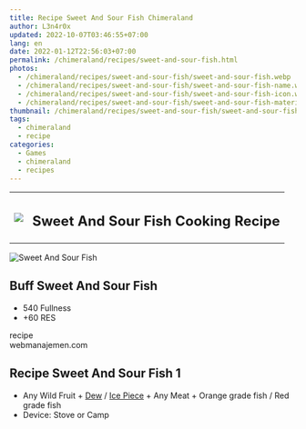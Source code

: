 ```yaml
---
title: Recipe Sweet And Sour Fish Chimeraland
author: L3n4r0x
updated: 2022-10-07T03:46:55+07:00
lang: en
date: 2022-01-12T22:56:03+07:00
permalink: /chimeraland/recipes/sweet-and-sour-fish.html
photos:
  - /chimeraland/recipes/sweet-and-sour-fish/sweet-and-sour-fish.webp
  - /chimeraland/recipes/sweet-and-sour-fish/sweet-and-sour-fish-name.webp
  - /chimeraland/recipes/sweet-and-sour-fish/sweet-and-sour-fish-icon.webp
  - /chimeraland/recipes/sweet-and-sour-fish/sweet-and-sour-fish-material.webp
thumbnail: /chimeraland/recipes/sweet-and-sour-fish/sweet-and-sour-fish.webp
tags:
  - chimeraland
  - recipe
categories:
  - Games
  - chimeraland
  - recipes
---
```


<section id="bootstrap-wrapper">
  <link
    rel="stylesheet"
    href="https://rawcdn.githack.com/dimaslanjaka/Web-Manajemen/870a349/css/bootstrap-5-3-0-alpha3-wrapper.css"
  />
  <div class="row mb-2">
    <div class="col-md-12 mb-2">
      <table class="table" id="post-info">
        <tbody>
          <tr>
            <td>
              <img
                class="d-inline-block me-2"
                src="/chimeraland/recipes/sweet-and-sour-fish/sweet-and-sour-fish-icon.webp"
                width="auto"
                height="auto"
              />
            </td>
            <td><h1 class="fs-5">Sweet And Sour Fish Cooking Recipe</h1></td>
          </tr>
        </tbody>
      </table>
    </div>
  </div>
  <div class="card mb-2 bg-dark text-light">
    <div class="row g-0">
      <div class="col-sm-4 position-relative mb-2">
        <img
          src="/chimeraland/recipes/sweet-and-sour-fish/sweet-and-sour-fish-material.webp"
          class="card-img fit-cover w-100 h-100"
          alt="Sweet And Sour Fish"
          data-fancybox="true"
        />
      </div>
      <div class="col-sm-8 mb-2">
        <div class="card-body">
          <h2 class="card-title fs-5">Buff Sweet And Sour Fish</h2>
          <div class="card-text">
            <ul>
              <li>540 Fullness</li>
              <li>+60 RES</li>
            </ul>
          </div>
          <span class="badge rounded-pill">recipe</span>
        </div>
        <div class="card-footer text-end text-muted">webmanajemen.com</div>
      </div>
    </div>
  </div>
  <div class="row mb-2">
    <div class="col-12 col-lg-6 recipe-item mb-2">
      <div class="card bg-dark text-light">
        <div class="card-body">
          <h2 class="card-title fs-5">Recipe Sweet And Sour Fish 1</h2>
          <div class="card-text">
            <ul>
              <li>
                Any Wild Fruit<span> + </span
                ><a
                  class="text-decoration-none text-primary"
                  href="/chimeraland/materials/dew.html"
                  >Dew</a
                ><span> / </span
                ><a
                  class="text-decoration-none text-primary"
                  href="/chimeraland/materials/ice-piece.html"
                  >Ice Piece</a
                ><span> + </span>Any Meat<span> + </span>Orange grade fish<span>
                  / </span
                >Red grade fish
              </li>
              <li>Device: Stove or Camp</li>
            </ul>
          </div>
        </div>
      </div>
    </div>
  </div>
</section>
